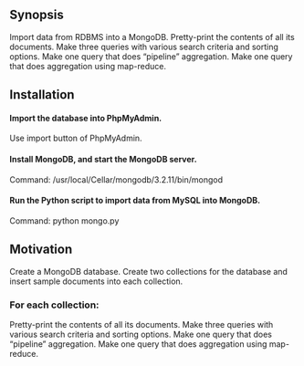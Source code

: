 ## Synopsis

Import data from RDBMS into a MongoDB.
Pretty-print the contents of all its documents.
Make three queries with various search criteria and sorting options.
Make one query that does “pipeline” aggregation.
Make one query that does aggregation using map-reduce.

## Installation
#### Import the database into PhpMyAdmin.
Use import button of PhpMyAdmin.
#### Install MongoDB, and start the MongoDB server.
Command: /usr/local/Cellar/mongodb/3.2.11/bin/mongod
#### Run the Python script to import data from MySQL into MongoDB.
Command: python mongo.py

## Motivation
Create a MongoDB database.
Create two collections for the database and insert sample documents into each collection.

### For each collection:
Pretty-print the contents of all its documents.
Make three queries with various search criteria and sorting options.
Make one query that does “pipeline” aggregation.
Make one query that does aggregation using map-reduce.
